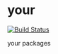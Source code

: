 # your

[![Build Status](https://travis-ci.org/yourjs/your.svg?branch=master)](https://travis-ci.org/yourjs/your)

your packages
